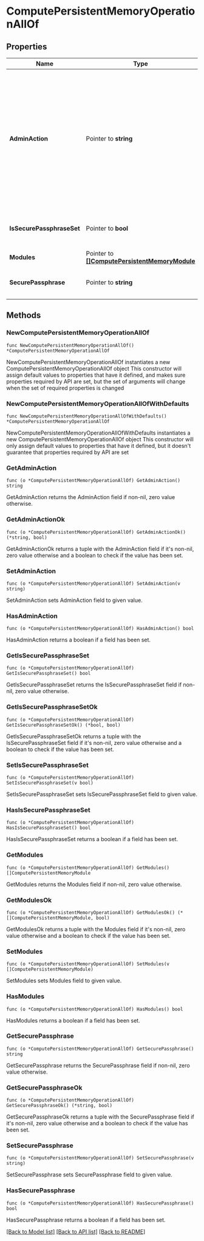 # ComputePersistentMemoryOperationAllOf

## Properties

Name | Type | Description | Notes
------------ | ------------- | ------------- | -------------
**AdminAction** | Pointer to **string** | Administrative actions that can be performed on the Persistent Memory Modules. * &#x60;None&#x60; - No action on the selected Persistent Memory Modules. * &#x60;SecureErase&#x60; - Secure Erase action on the selected Persistent Memory Modules. * &#x60;Unlock&#x60; - Unlock action on the selected Persistent Memory Modules. | [optional] [default to "None"]
**IsSecurePassphraseSet** | Pointer to **bool** | Indicates whether the value of the &#39;securePassphrase&#39; property has been set. | [optional] [readonly] 
**Modules** | Pointer to [**[]ComputePersistentMemoryModule**](compute.PersistentMemoryModule.md) |  | [optional] 
**SecurePassphrase** | Pointer to **string** | Secure passphrase of the Persistent Memory Modules of the server. | [optional] 

## Methods

### NewComputePersistentMemoryOperationAllOf

`func NewComputePersistentMemoryOperationAllOf() *ComputePersistentMemoryOperationAllOf`

NewComputePersistentMemoryOperationAllOf instantiates a new ComputePersistentMemoryOperationAllOf object
This constructor will assign default values to properties that have it defined,
and makes sure properties required by API are set, but the set of arguments
will change when the set of required properties is changed

### NewComputePersistentMemoryOperationAllOfWithDefaults

`func NewComputePersistentMemoryOperationAllOfWithDefaults() *ComputePersistentMemoryOperationAllOf`

NewComputePersistentMemoryOperationAllOfWithDefaults instantiates a new ComputePersistentMemoryOperationAllOf object
This constructor will only assign default values to properties that have it defined,
but it doesn't guarantee that properties required by API are set

### GetAdminAction

`func (o *ComputePersistentMemoryOperationAllOf) GetAdminAction() string`

GetAdminAction returns the AdminAction field if non-nil, zero value otherwise.

### GetAdminActionOk

`func (o *ComputePersistentMemoryOperationAllOf) GetAdminActionOk() (*string, bool)`

GetAdminActionOk returns a tuple with the AdminAction field if it's non-nil, zero value otherwise
and a boolean to check if the value has been set.

### SetAdminAction

`func (o *ComputePersistentMemoryOperationAllOf) SetAdminAction(v string)`

SetAdminAction sets AdminAction field to given value.

### HasAdminAction

`func (o *ComputePersistentMemoryOperationAllOf) HasAdminAction() bool`

HasAdminAction returns a boolean if a field has been set.

### GetIsSecurePassphraseSet

`func (o *ComputePersistentMemoryOperationAllOf) GetIsSecurePassphraseSet() bool`

GetIsSecurePassphraseSet returns the IsSecurePassphraseSet field if non-nil, zero value otherwise.

### GetIsSecurePassphraseSetOk

`func (o *ComputePersistentMemoryOperationAllOf) GetIsSecurePassphraseSetOk() (*bool, bool)`

GetIsSecurePassphraseSetOk returns a tuple with the IsSecurePassphraseSet field if it's non-nil, zero value otherwise
and a boolean to check if the value has been set.

### SetIsSecurePassphraseSet

`func (o *ComputePersistentMemoryOperationAllOf) SetIsSecurePassphraseSet(v bool)`

SetIsSecurePassphraseSet sets IsSecurePassphraseSet field to given value.

### HasIsSecurePassphraseSet

`func (o *ComputePersistentMemoryOperationAllOf) HasIsSecurePassphraseSet() bool`

HasIsSecurePassphraseSet returns a boolean if a field has been set.

### GetModules

`func (o *ComputePersistentMemoryOperationAllOf) GetModules() []ComputePersistentMemoryModule`

GetModules returns the Modules field if non-nil, zero value otherwise.

### GetModulesOk

`func (o *ComputePersistentMemoryOperationAllOf) GetModulesOk() (*[]ComputePersistentMemoryModule, bool)`

GetModulesOk returns a tuple with the Modules field if it's non-nil, zero value otherwise
and a boolean to check if the value has been set.

### SetModules

`func (o *ComputePersistentMemoryOperationAllOf) SetModules(v []ComputePersistentMemoryModule)`

SetModules sets Modules field to given value.

### HasModules

`func (o *ComputePersistentMemoryOperationAllOf) HasModules() bool`

HasModules returns a boolean if a field has been set.

### GetSecurePassphrase

`func (o *ComputePersistentMemoryOperationAllOf) GetSecurePassphrase() string`

GetSecurePassphrase returns the SecurePassphrase field if non-nil, zero value otherwise.

### GetSecurePassphraseOk

`func (o *ComputePersistentMemoryOperationAllOf) GetSecurePassphraseOk() (*string, bool)`

GetSecurePassphraseOk returns a tuple with the SecurePassphrase field if it's non-nil, zero value otherwise
and a boolean to check if the value has been set.

### SetSecurePassphrase

`func (o *ComputePersistentMemoryOperationAllOf) SetSecurePassphrase(v string)`

SetSecurePassphrase sets SecurePassphrase field to given value.

### HasSecurePassphrase

`func (o *ComputePersistentMemoryOperationAllOf) HasSecurePassphrase() bool`

HasSecurePassphrase returns a boolean if a field has been set.


[[Back to Model list]](../README.md#documentation-for-models) [[Back to API list]](../README.md#documentation-for-api-endpoints) [[Back to README]](../README.md)


